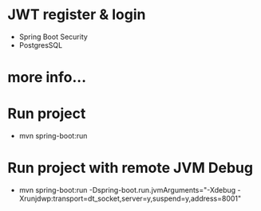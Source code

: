 # JWT register & login

- Spring Boot Security
- PostgresSQL


# more info...



# Run project
- mvn spring-boot:run

# Run project with remote JVM Debug
- mvn spring-boot:run -Dspring-boot.run.jvmArguments="-Xdebug -Xrunjdwp:transport=dt_socket,server=y,suspend=y,address=8001"
